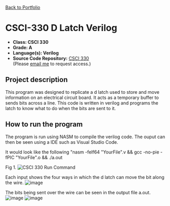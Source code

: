 [Back to Portfolio](./)

CSCI-330 D Latch Verilog
===============

-   **Class: CSCI 330** 
-   **Grade: A** 
-   **Language(s): Verilog** 
-   **Source Code Repository:** [CSCI 330](https://github.com/tylerpoor05/CSCI-330)  
    (Please [email me](mailto:mtpoor@csustudent.net) to request access.)

## Project description

This program was designed to replicate a d latch used to store and move information on an electrical circuit board. It acts as a temporary buffer to sends bits across a line. This code is written in verilog and programs the latch to know what to do when the bits are sent to it. 

## How to run the program

The program is run using NASM to compile the verilog code. The ouput can then be seen using a IDE such as Visual Studio Code.

It would look like the following "nasm -felf64 "YourFile".v && gcc -no-pie -fPIC "YourFile".o && ./a.out

Fig 1.
![CSCI 330 Run Command](https://user-images.githubusercontent.com/65245471/206322873-4d169b9a-6107-4ae4-8a48-0ebb6968b7da.png)

Each input shows the four ways in which the d latch can move the bit along the wire.
![image](https://user-images.githubusercontent.com/65245471/206330624-822bcc28-ba88-4c4c-8e57-fa18620cc7eb.png)

The bits being sent over the wire can be seen in the output file a.out.
![image](https://user-images.githubusercontent.com/65245471/206334869-a5095b15-4c2a-44c2-8ccd-3bad43719469.png)
![image](https://user-images.githubusercontent.com/65245471/206335280-01ea00f7-8ca5-4f98-8edd-283065545f83.png)



